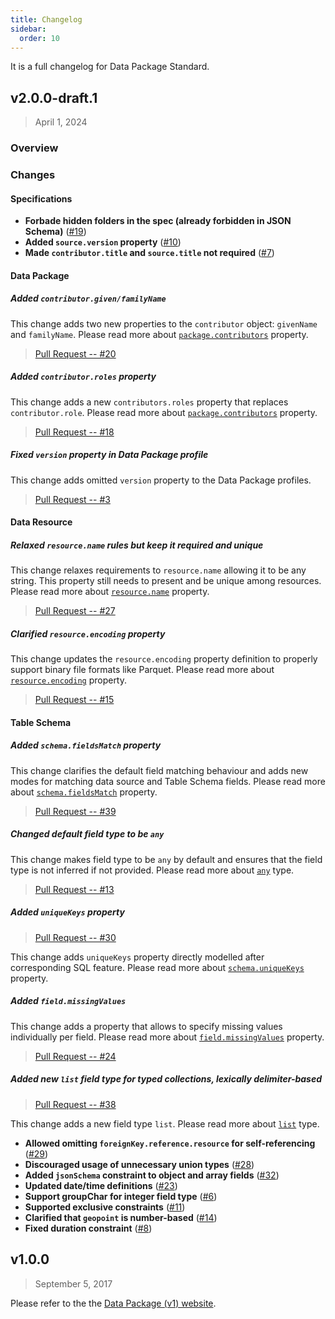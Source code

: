 ```yaml
---
title: Changelog
sidebar:
  order: 10
---
```


It is a full changelog for Data Package Standard.

## v2.0.0-draft.1

> April 1, 2024

### Overview

### Changes

#### Specifications

- **Forbade hidden folders in the spec (already forbidden in JSON Schema)** ([#19](https://github.com/frictionlessdata/datapackage/pull/19))
- **Added `source.version` property** ([#10](https://github.com/frictionlessdata/datapackage/pull/10))
- **Made `contributor.title` and `source.title` not required** ([#7](https://github.com/frictionlessdata/datapackage/pull/7))

#### Data Package

##### Added `contributor.given/familyName`

This change adds two new properties to the `contributor` object: `givenName` and `familyName`. Please read more about [`package.contributors`](../../specifications/data-resource/#contributors) property.

> [Pull Request -- #20](https://github.com/frictionlessdata/datapackage/pull/20)

##### Added `contributor.roles` property

This change adds a new `contributors.roles` property that replaces `contributor.role`. Please read more about [`package.contributors`](../../specifications/data-resource/#contributors) property.

> [Pull Request -- #18](https://github.com/frictionlessdata/datapackage/pull/18)

##### Fixed `version` property in Data Package profile

This change adds omitted `version` property to the Data Package profiles.

> [Pull Request -- #3](https://github.com/frictionlessdata/datapackage/pull/3)

#### Data Resource

##### Relaxed `resource.name` rules but keep it required and unique

This change relaxes requirements to `resource.name` allowing it to be any string. This property still needs to present and be unique among resources. Please read more about [`resource.name`](../../specifications/data-resource/#name) property.

> [Pull Request -- #27](https://github.com/frictionlessdata/datapackage/pull/27)

##### Clarified `resource.encoding` property

This change updates the `resource.encoding` property definition to properly support binary file formats like Parquet. Please read more about [`resource.encoding`](../../specifications/data-resource/#encoding) property.

> [Pull Request -- #15](https://github.com/frictionlessdata/datapackage/pull/15)

#### Table Schema

##### Added `schema.fieldsMatch` property

This change clarifies the default field matching behaviour and adds new modes for matching data source and Table Schema fields. Please read more about [`schema.fieldsMatch`](../../specifications/table-schema/#fieldsmatch) property.

> [Pull Request -- #39](https://github.com/frictionlessdata/datapackage/pull/39)

##### Changed default field type to be `any`

This change makes field type to be `any` by default and ensures that the field type is not inferred if not provided. Please read more about [`any`](../../specifications/table-schema/#any) type.

> [Pull Request -- #13](https://github.com/frictionlessdata/datapackage/pull/13)

##### Added `uniqueKeys` property

> [Pull Request -- #30](https://github.com/frictionlessdata/datapackage/pull/30)

This change adds `uniqueKeys` property directly modelled after corresponding SQL feature. Please read more about [`schema.uniqueKeys`](../../specifications/table-schema/#uniquekeys) property.

##### Added `field.missingValues`

This change adds a property that allows to specify missing values individually per field. Please read more about [`field.missingValues`](../../specifications/table-schema/#missingvalues) property.

> [Pull Request -- #24](https://github.com/frictionlessdata/datapackage/pull/24)

##### Added new `list` field type for typed collections, lexically delimiter-based

> [Pull Request -- #38](https://github.com/frictionlessdata/datapackage/pull/38)

This change adds a new field type `list`. Please read more about [`list`](../../specifications/table-schema/#list) type.

- **Allowed omitting `foreignKey.reference.resource` for self-referencing** ([#29](https://github.com/frictionlessdata/datapackage/pull/29))
- **Discouraged usage of unnecessary union types** ([#28](https://github.com/frictionlessdata/datapackage/pull/28))
- **Added `jsonSchema` constraint to object and array fields** ([#32](https://github.com/frictionlessdata/datapackage/pull/32))
- **Updated date/time definitions** ([#23](https://github.com/frictionlessdata/datapackage/pull/23))
- **Support groupChar for integer field type** ([#6](https://github.com/frictionlessdata/datapackage/pull/6))
- **Supported exclusive constraints** ([#11](https://github.com/frictionlessdata/datapackage/pull/11))
- **Clarified that `geopoint` is number-based** ([#14](https://github.com/frictionlessdata/datapackage/pull/14))
- **Fixed duration constraint** ([#8](https://github.com/frictionlessdata/datapackage/pull/8))

## v1.0.0

> September 5, 2017

Please refer to the the [Data Package (v1) website](https://specs.frictionlessdata.io/).
